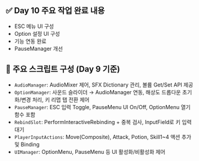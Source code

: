 ## ✅ Day 10 주요 작업 완료 내용

- ESC 메뉴 UI 구성
- Option 설정 UI 구성
- 기능 연동 완료
- PauseManager 개선

## 🔧 주요 스크립트 구성 (Day 9 기준)

- `AudioManager`: AudioMixer 제어, SFX Dictionary 관리, 볼륨 Get/Set API 제공
- `OptionManager`: 사운드 슬라이더 → AudioManager 연동, 해상도 드롭다운 초기화/변경 처리, 키 리맵 탭 전환 제어
- `PauseManager`: ESC 입력 Toggle, PauseMenu UI On/Off, OptionMenu 열기 함수 포함
- `RebindSlot`: PerformInteractiveRebinding + 중복 검사, InputField로 키 입력 대기
- `PlayerInputActions`: Move(Composite), Attack, Potion, Skill1~4 액션 추가 및 Binding
- `UIManager`: OptionMenu, PauseMenu 등 UI 활성화/비활성화 제어

